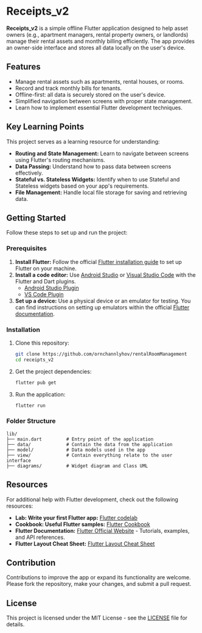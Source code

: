 # Receipts_v2

**Receipts_v2** is a simple offline Flutter application designed to help asset owners (e.g., apartment managers, rental property owners, or landlords) manage their rental assets and monthly billing efficiently. The app provides an owner-side interface and stores all data locally on the user's device.

## Features

- Manage rental assets such as apartments, rental houses, or rooms.
- Record and track monthly bills for tenants.
- Offline-first: all data is securely stored on the user's device.
- Simplified navigation between screens with proper state management.
- Learn how to implement essential Flutter development techniques.

## Key Learning Points

This project serves as a learning resource for understanding:

- **Routing and State Management:** Learn to navigate between screens using Flutter's routing mechanisms.
- **Data Passing:** Understand how to pass data between screens effectively.
- **Stateful vs. Stateless Widgets:** Identify when to use Stateful and Stateless widgets based on your app's requirements.
- **File Management:** Handle local file storage for saving and retrieving data.

## Getting Started

Follow these steps to set up and run the project:

### Prerequisites

1. **Install Flutter:** Follow the official [Flutter installation guide](https://docs.flutter.dev/get-started/install) to set up Flutter on your machine.
2. **Install a code editor:** Use [Android Studio](https://developer.android.com/studio) or [Visual Studio Code](https://code.visualstudio.com/) with the Flutter and Dart plugins.
   - [Android Studio Plugin](https://plugins.jetbrains.com/plugin/9212-flutter)
   - [VS Code Plugin](https://marketplace.visualstudio.com/items?itemName=Dart-Code.flutter)
3. **Set up a device:** Use a physical device or an emulator for testing. You can find instructions on setting up emulators within the official [Flutter documentation](https://docs.flutter.dev/get-started/test-drive#emulator).

### Installation

1. Clone this repository:

   ```bash
   git clone https://github.com/ornchannlyhov/rentalRoomManagement
   cd receipts_v2
   ```

2. Get the project dependencies:

   ```bash
   flutter pub get
   ```

3. Run the application:

   ```bash
   flutter run
   ```

### Folder Structure

    lib/
    ├── main.dart         # Entry point of the application
    ├── data/             # Contain the data from the application
    ├── model/            # Data models used in the app
    ├── view/             # Contain everything relate to the user interface
    ├── diagrams/         # Widget diagram and Class UML

## Resources

For additional help with Flutter development, check out the following resources:

- **Lab: Write your first Flutter app:** [Flutter codelab](https://docs.flutter.dev/codelabs/first-flutter-app-pt1)
- **Cookbook: Useful Flutter samples:** [Flutter Cookbook](https://docs.flutter.dev/cookbook)
- **Flutter Documentation:** [Flutter Official Website](https://flutter.dev/) - Tutorials, examples, and API references.
- **Flutter Layout Cheat Sheet:** [Flutter Layout Cheat Sheet](https://flutterlayoutcheat.sheet.zapp.run/)

## Contribution

Contributions to improve the app or expand its functionality are welcome. Please fork the repository, make your changes, and submit a pull request.

## License

This project is licensed under the MIT License - see the [LICENSE](LICENSE) file for details.
